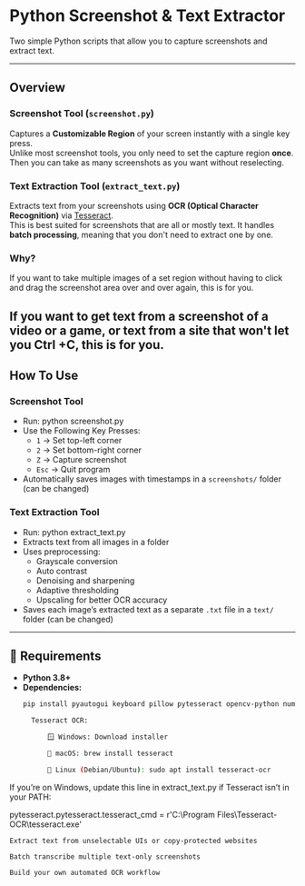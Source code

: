 # Python Screenshot & Text Extractor

Two simple Python scripts that allow you to capture screenshots and extract text.

---

## Overview

### **Screenshot Tool** (`screenshot.py`)
Captures a **Customizable Region** of your screen instantly with a single key press.  
Unlike most screenshot tools, you only need to set the capture region **once**. Then you can take as many screenshots as you want without reselecting.

### **Text Extraction Tool** (`extract_text.py`)
Extracts text from your screenshots using **OCR (Optical Character Recognition)** via [Tesseract](https://github.com/tesseract-ocr/tesseract).  
This is best suited for screenshots that are all or mostly text. It handles **batch processing**, meaning that you don't need to extract one by one.

### Why?
If you want to take multiple images of a set region without having to click and drag the screenshot area over and over again, this is for you.

If you want to get text from a screenshot of a video or a game, or text from a site that won't let you Ctrl +C, this is for you.
---

## How To Use

### Screenshot Tool
- Run: python screenshot.py
- Use the Following Key Presses:
  - `1` → Set top-left corner  
  - `2` → Set bottom-right corner  
  - `Z` → Capture screenshot  
  - `Esc` → Quit program  
- Automatically saves images with timestamps in a `screenshots/` folder  (can be changed)

### Text Extraction Tool
- Run: python extract_text.py
- Extracts text from all images in a folder  
- Uses preprocessing:
  - Grayscale conversion  
  - Auto contrast  
  - Denoising and sharpening  
  - Adaptive thresholding  
  - Upscaling for better OCR accuracy  
- Saves each image’s extracted text as a separate `.txt` file in a `text/` folder (can be changed)

---

## 🧩 Requirements

- **Python 3.8+**
- **Dependencies:**
  ```bash
  pip install pyautogui keyboard pillow pytesseract opencv-python numpy

    Tesseract OCR:

        🪟 Windows: Download installer

        🍎 macOS: brew install tesseract

        🐧 Linux (Debian/Ubuntu): sudo apt install tesseract-ocr

If you’re on Windows, update this line in extract_text.py if Tesseract isn’t in your PATH:

pytesseract.pytesseract.tesseract_cmd = r'C:\Program Files\Tesseract-OCR\tesseract.exe'

    Extract text from unselectable UIs or copy-protected websites

    Batch transcribe multiple text-only screenshots

    Build your own automated OCR workflow
